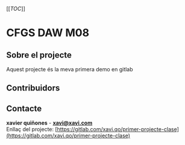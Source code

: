 [[_TOC_]]
# CFGS DAW M08
## Sobre el projecte
Aquest projecte és la meva primera demo en gitlab
## Contribuidors
## Contacte
**xavier quiñones** - **xavi@xavi.com**
<br/>
Enllaç del projecte:
[https://gitlab.com/xavi.qo/primer-projecte-clase](https://gitlab.com/xavi.qo/primer-projecte-clase)
